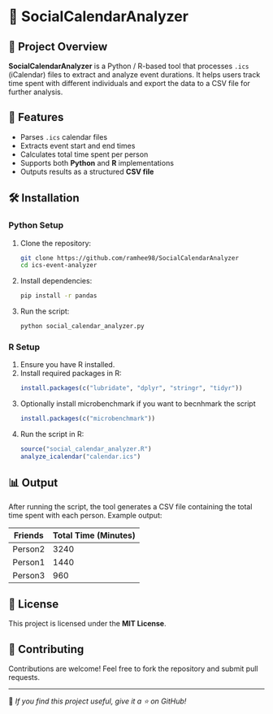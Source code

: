 # 📅 SocialCalendarAnalyzer

## 📌 Project Overview
**SocialCalendarAnalyzer** is a Python / R-based tool that processes `.ics` (iCalendar) files to extract and analyze event durations. It helps users track time spent with different individuals and export the data to a CSV file for further analysis.

## 🚀 Features
- Parses `.ics` calendar files
- Extracts event start and end times
- Calculates total time spent per person
- Supports both **Python** and **R** implementations
- Outputs results as a structured **CSV file**

## 🛠️ Installation
### **Python Setup**
1. Clone the repository:
   ```sh
   git clone https://github.com/ramhee98/SocialCalendarAnalyzer
   cd ics-event-analyzer
   ```
2. Install dependencies:
   ```sh
   pip install -r pandas
   ```
3. Run the script:
   ```sh
   python social_calendar_analyzer.py
   ```

### **R Setup**
1. Ensure you have R installed.
2. Install required packages in R:
   ```r
   install.packages(c("lubridate", "dplyr", "stringr", "tidyr"))
   ```
3. Optionally install microbenchmark if you want to becnhmark the script
   ```r
   install.packages(c("microbenchmark"))
   ```
4. Run the script in R:
   ```r
   source("social_calendar_analyzer.R")
   analyze_icalendar("calendar.ics")
   ```

## 📊 Output
After running the script, the tool generates a CSV file containing the total time spent with each person. Example output:

| Friends  | Total Time (Minutes) |
|----------|----------------------|
| Person2  | 3240                 |
| Person1  | 1440                 |
| Person3  | 960                  |

## 📜 License
This project is licensed under the **MIT License**.

## 🤝 Contributing
Contributions are welcome! Feel free to fork the repository and submit pull requests.

---
🌟 *If you find this project useful, give it a ⭐ on GitHub!*

